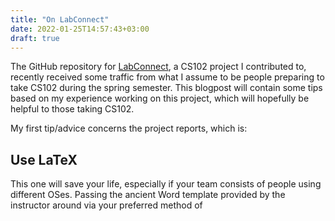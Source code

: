 ```yaml
---
title: "On LabConnect"
date: 2022-01-25T14:57:43+03:00
draft: true
---
```


The GitHub repository for [LabConnect](https://github.com/cs102-project/LabConnect), a CS102 project I contributed to, recently received some traffic from what I assume to be people preparing to take CS102 during the spring semester. This blogpost will contain some tips based on my experience working on this project, which will hopefully be helpful to those taking CS102.

My first tip/advice concerns the project reports, which is:

## Use LaTeX
This one will save your life, especially if your team consists of people using different OSes. Passing the ancient Word template provided by the instructor around via your preferred method of 

